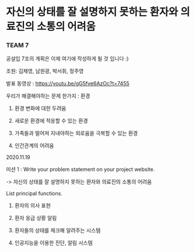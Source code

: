 # 자신의 상태를 잘 설명하지 못하는 환자와 의료진의 소통의 어려움

### TEAM 7


공설입 7조의 계획은 이제 여기에 작성하게 될 것 입니다 :)

조원: 김채영, 남원광, 박서휘, 정주영

발표 동영상 : https://youtu.be/gG5fve6AzOc?t=7455

우리가 해결해야하는 문제 한가지 : 환경 

1) 환경 변화에 대한 두려움

2) 새로운 환경에 적응할 수 있는 환경

3) 가족들과 떨어져 지내야하는 외로움을 극복할 수 있는 환경

4) 인간관계의 어려움

2020.11.19

미션 1 : Write your problem statement on your project website.

-> 자신의 상태를 잘 설명하지 못하는 환자와 의료진의 소통의 어려움

List principal functions.

1) 환자의 의사 표현

2) 환자 응급 상황 알림
 
3) 환자들의 상태를 체크해 알려주는 시스템

4) 인공지능을 이용한 진단, 알림 시스템



